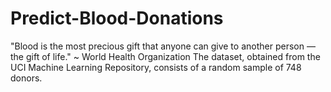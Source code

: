 # Predict-Blood-Donations
"Blood is the most precious gift that anyone can give to another person — the gift of life." ~ World Health Organization
The dataset, obtained from the UCI Machine Learning Repository, consists of a random sample of 748 donors. 
